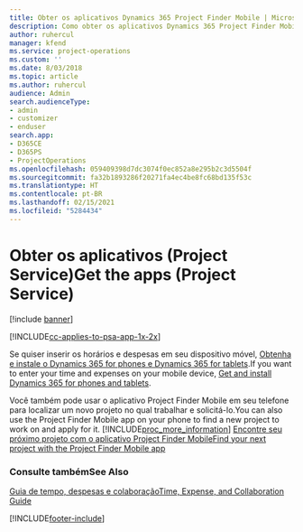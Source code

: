 ```yaml
---
title: Obter os aplicativos Dynamics 365 Project Finder Mobile | MicrosoftDocs
description: Como obter os aplicativos Dynamics 365 Project Finder Mobile
author: ruhercul
manager: kfend
ms.service: project-operations
ms.custom: ''
ms.date: 8/03/2018
ms.topic: article
ms.author: ruhercul
audience: Admin
search.audienceType:
- admin
- customizer
- enduser
search.app:
- D365CE
- D365PS
- ProjectOperations
ms.openlocfilehash: 059409398d7dc3074f0ec852a8e295b2c3d5504f
ms.sourcegitcommit: fa32b1893286f20271fa4ec4be8fc68bd135f53c
ms.translationtype: HT
ms.contentlocale: pt-BR
ms.lasthandoff: 02/15/2021
ms.locfileid: "5284434"
---
```

# <a name="get-the-apps-project-service"></a><span data-ttu-id="63e55-103">Obter os aplicativos (Project Service)</span><span class="sxs-lookup"><span data-stu-id="63e55-103">Get the apps (Project Service)</span></span>

[!include [banner](../includes/psa-now-project-operations.md)]

[!INCLUDE[cc-applies-to-psa-app-1x-2x](../includes/cc-applies-to-psa-app-1x-2x.md)]

<span data-ttu-id="63e55-104">Se quiser inserir os horários e despesas em seu dispositivo móvel, [Obtenha e instale o Dynamics 365 for phones e Dynamics 365 for tablets](https://docs.microsoft.com/dynamics365/mobile-app/dynamics-365-phones-tablets-users-guide).</span><span class="sxs-lookup"><span data-stu-id="63e55-104">If you want to enter your time and expenses on your mobile device, [Get and install Dynamics 365 for phones and tablets](https://docs.microsoft.com/dynamics365/mobile-app/dynamics-365-phones-tablets-users-guide).</span></span>  
  
 <span data-ttu-id="63e55-105">Você também pode usar o aplicativo Project Finder Mobile em seu telefone para localizar um novo projeto no qual trabalhar e solicitá-lo.</span><span class="sxs-lookup"><span data-stu-id="63e55-105">You can also use the Project Finder Mobile app on your phone to find a new project to work on and apply for it.</span></span> [!INCLUDE[proc_more_information](../includes/proc-more-information.md)] <span data-ttu-id="63e55-106">[Encontre seu próximo projeto com o aplicativo Project Finder Mobile](../psa/find-next-project-finder-mobile-app.md)</span><span class="sxs-lookup"><span data-stu-id="63e55-106">[Find your next project with the Project Finder Mobile app](../psa/find-next-project-finder-mobile-app.md)</span></span> 
  
### <a name="see-also"></a><span data-ttu-id="63e55-107">Consulte também</span><span class="sxs-lookup"><span data-stu-id="63e55-107">See Also</span></span>  
 [<span data-ttu-id="63e55-108">Guia de tempo, despesas e colaboração</span><span class="sxs-lookup"><span data-stu-id="63e55-108">Time, Expense, and Collaboration Guide</span></span>](../psa/time-expense-collaboration-guide.md)


[!INCLUDE[footer-include](../includes/footer-banner.md)]